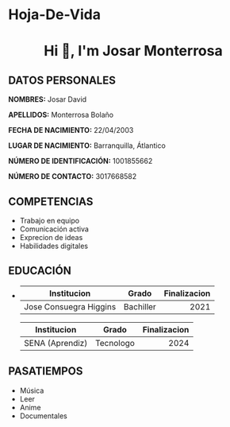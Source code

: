 # Hoja-De-Vida
<h1 align="center">Hi 👋, I'm Josar Monterrosa</h1>

## DATOS PERSONALES ##
**NOMBRES:** Josar David

**APELLIDOS:** Monterrosa Bolaño

**FECHA DE NACIMIENTO:** 22/04/2003

**LUGAR DE NACIMIENTO:** Barranquilla, Átlantico

**NÚMERO DE IDENTIFICACIÓN:** 1001855662

**NÚMERO DE CONTACTO:** 3017668582

## COMPETENCIAS ##
- Trabajo en equipo
- Comunicación activa
- Exprecion de ideas
- Habilidades digitales
## EDUCACIÓN ##
- |  Institucion                     |     Grado       |  Finalizacion |
  |--------------------------------- |:---------------:|--------------:|
  | Jose Consuegra Higgins           |  Bachiller      | 2021          |

  | Institucion                      |      Grado      |  Finalizacion |
  |--------------------------------- |:---------------:|--------------:|
  | SENA           (Aprendiz)        |  Tecnologo      |      2024     |
## PASATIEMPOS ##
- Música
- Leer
- Anime
- Documentales
